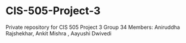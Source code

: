 # CIS-505-Project-3
Private repository for CIS 505 Project 3
Group 34
Members: Aniruddha Rajshekhar, Ankit Mishra , Aayushi Dwivedi
